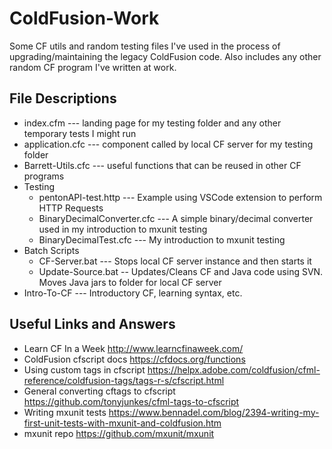 # ColdFusion-Work
Some CF utils and random testing files I've used in the process of upgrading/maintaining the legacy ColdFusion code. Also includes any other random CF program I've written at work.

## File Descriptions

* index.cfm --- landing page for my testing folder and any other temporary tests I might run
* application.cfc --- component called by local CF server for my testing folder
* Barrett-Utils.cfc --- useful functions that can be reused in other CF programs
* Testing
  * pentonAPI-test.http  --- Example using VSCode extension to perform HTTP Requests
  * BinaryDecimalConverter.cfc --- A simple binary/decimal converter used in my introduction to mxunit testing
  * BinaryDecimalTest.cfc --- My introduction to mxunit testing
* Batch Scripts
  * CF-Server.bat  --- Stops local CF server instance and then starts it
  * Update-Source.bat -- Updates/Cleans CF and Java code using SVN. Moves Java jars to folder for local CF server
* Intro-To-CF --- Introductory CF, learning syntax, etc.

## Useful Links and Answers
 * Learn CF In a Week http://www.learncfinaweek.com/
 * ColdFusion cfscript docs https://cfdocs.org/functions
 * Using custom tags in cfscript  https://helpx.adobe.com/coldfusion/cfml-reference/coldfusion-tags/tags-r-s/cfscript.html
 * General converting cftags to cfscript https://github.com/tonyjunkes/cfml-tags-to-cfscript
 * Writing mxunit tests https://www.bennadel.com/blog/2394-writing-my-first-unit-tests-with-mxunit-and-coldfusion.htm
 * mxunit repo https://github.com/mxunit/mxunit

